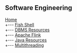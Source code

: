 ## Software Engineering
 [Home](../../index.md) <br/>
 +---  [Fish Shell](Fish-Shell/index.md)   <br/>
 +---  [DBMS Resources](DBMS/index.md)   <br/>
 +---  [Apache Flink](Apache-Flink/index.md)   <br/>
 +---  [Java Resources](Java-Resources/index.md)   <br/>
 +---  [Multithreading](Multithreading/index.md)   <br/>
 